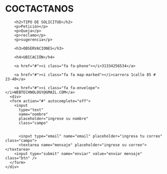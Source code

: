 <!DOCTYPE html>
<html>
  <head>
    <meta charset="UFT-8" />
    <title>formulario de contactos</title>
    <link rel="stylesheet" herf="estilos.css" />
    <script
   <head>https://maps.app.goo.gl/QG9ndp9MBMecPooj8; </head>
      crossorigin="anonymous";
    </script>
  </head>
  <body>
    <dib class="container-form">
      <div class="imfo-form">
        <h1>COCTACTANOS</h1>

        <h2>TIPO DE SOLICITUD</h2>
        <p>Petición</p>
        <p>Queja</p>
        <p>reclamo</p>
        <p>sugerencia</p>

        <h3>OBSERVACIONES</h3>

        <h4>UBICACIÓN</h4>

        <a href="#"><i class="fa fa-phone"></i>31334256534</a>

        <a href="#"><i class="fa fa map-marked"></i>carrera 1calle 85 # 23-40</a>

        <a href="#"><i class="fa fa-envelope"></i>WEBTECHNOLOGY@GMAIL.COM</a>
      <div>
      <form action="#" autocomplete="off">
        <input
          type="text"
          name="nombre"
          placeholder="ingrese su nombre"
          class="campo"


          <input type="email" name="email" placeholder="ingresa tu correo" class="campo">
          <textarea name="mensaje" placeholder="ingrese su correo"></textarea>
        <input type="submit" name="enviar" value="enviar mensaje" class="btn" />
      </form>
    </div>
</body>
</html>
